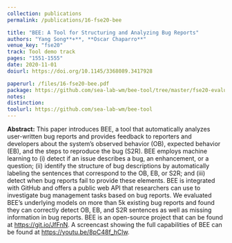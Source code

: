 ```yaml
---
collection: publications
permalink: /publications/16-fse20-bee

title: "BEE: A Tool for Structuring and Analyzing Bug Reports"
authors: "Yang Song**+**, **Oscar Chaparro**"
venue_key: "fse20"
track: Tool demo track
pages: "1551-1555"
date: 2020-11-01
doiurl: https://doi.org/10.1145/3368089.3417928

paperurl: /files/16-fse20-bee.pdf
package: https://github.com/sea-lab-wm/bee-tool/tree/master/fse20-evaluation
notes: 
distinction: 
toolurl: https://github.com/sea-lab-wm/bee-tool
---
```


**Abstract:** This paper introduces BEE, a tool that automatically analyzes user-written bug reports and provides feedback to reporters and developers about the system’s observed behavior (OB), expected behavior (EB), and the steps to reproduce the bug (S2R). BEE employs machine learning to (i) detect if an issue describes a bug, an enhancement, or a question; (ii) identify the structure of bug descriptions by automatically labeling the sentences that correspond to the OB, EB, or S2R; and (iii) detect when bug reports fail to provide these elements. BEE is integrated with GitHub and offers a public web API that researchers can use to investigate bug management tasks based on bug reports. We evaluated BEE’s underlying models on more than 5k existing bug reports and found they can correctly detect OB, EB, and S2R sentences as well as missing information in bug reports. BEE is an open-source project that can be found at https://git.io/JfFnN. A screencast showing the full capabilities of BEE can be found at https://youtu.be/8pC48f_hClw.